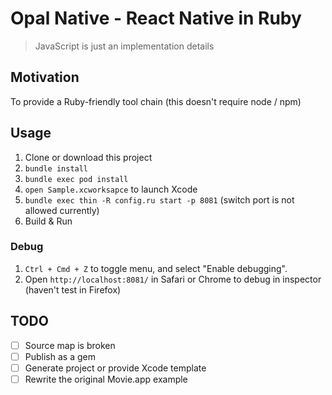 # Opal Native - React Native in Ruby

> JavaScript is just an implementation details

## Motivation

To provide a Ruby-friendly tool chain (this doesn't require node / npm)

## Usage

1. Clone or download this project
2. `bundle install`
3. `bundle exec pod install`
4. `open Sample.xcworksapce` to launch Xcode
5. `bundle exec thin -R config.ru start -p 8081` (switch port is not allowed currently)
6. Build & Run

### Debug

1. `Ctrl + Cmd + Z` to toggle menu, and select "Enable debugging".
2. Open `http://localhost:8081/` in Safari or Chrome to debug in inspector (haven't test in Firefox)

## TODO

- [ ] Source map is broken
- [ ] Publish as a gem
- [ ] Generate project or provide Xcode template
- [ ] Rewrite the original Movie.app example
